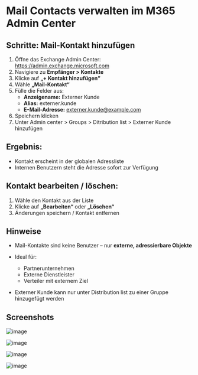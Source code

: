 # Mail Contacts verwalten im M365 Admin Center


## Schritte: Mail-Kontakt hinzufügen

1. Öffne das Exchange Admin Center: https://admin.exchange.microsoft.com  
2. Navigiere zu **Empfänger > Kontakte**
3. Klicke auf **„+ Kontakt hinzufügen“**
4. Wähle **„Mail-Kontakt“**
5. Fülle die Felder aus:
   - **Anzeigename:** Externer Kunde
   - **Alias:** externer.kunde
   - **E-Mail-Adresse:** externer.kunde@example.com
6. Speichern klicken
7. Unter Admin center > Groups > Ditribution list > Externer Kunde hinzufügen

## Ergebnis:

- Kontakt erscheint in der globalen Adressliste
- Internen Benutzern steht die Adresse sofort zur Verfügung


## Kontakt bearbeiten / löschen:

1. Wähle den Kontakt aus der Liste
2. Klicke auf **„Bearbeiten“** oder **„Löschen“**
3. Änderungen speichern / Kontakt entfernen

## Hinweise

- Mail-Kontakte sind keine Benutzer – nur **externe, adressierbare Objekte**
- Ideal für:
  - Partnerunternehmen
  - Externe Dienstleister
  - Verteiler mit externem Ziel

- Externer Kunde kann nur unter Distribution list zu einer Gruppe hinzugefügt werden

## Screenshots

![image](https://github.com/user-attachments/assets/32078be1-d2da-4d3c-b000-90e706430141)

![image](https://github.com/user-attachments/assets/0c3cefe7-6f0c-4c0a-bd6f-b646febf25d9)

![image](https://github.com/user-attachments/assets/89f30343-f798-4d95-9f50-0ab11e0292c0)

![image](https://github.com/user-attachments/assets/3721a20f-701b-4c68-a70f-c4373efad130)
